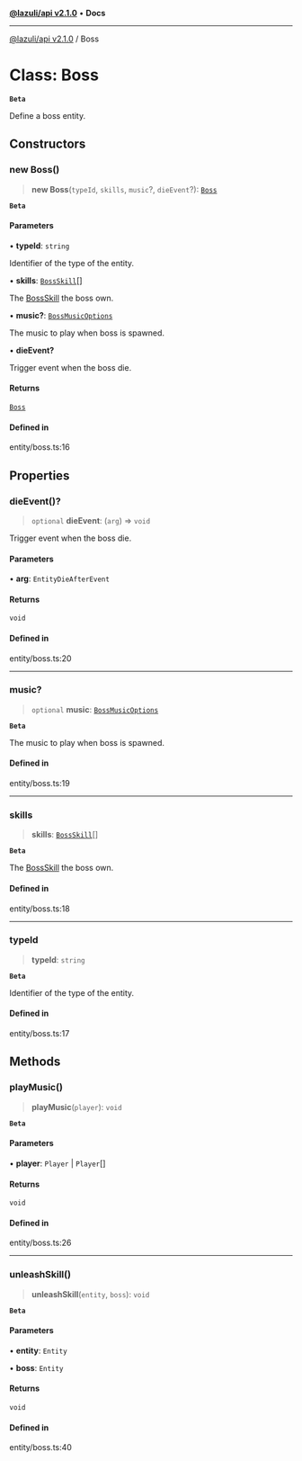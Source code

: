 [**@lazuli/api v2.1.0**](../README.md) • **Docs**

***

[@lazuli/api v2.1.0](../globals.md) / Boss

# Class: Boss

**`Beta`**

Define a boss entity.

## Constructors

### new Boss()

> **new Boss**(`typeId`, `skills`, `music`?, `dieEvent`?): [`Boss`](Boss.md)

**`Beta`**

#### Parameters

• **typeId**: `string`

Identifier of the type of the entity.

• **skills**: [`BossSkill`](BossSkill.md)[]

The [BossSkill](BossSkill.md) the boss own.

• **music?**: [`BossMusicOptions`](../interfaces/BossMusicOptions.md)

The music to play when boss is spawned.

• **dieEvent?**

Trigger event when the boss die.

#### Returns

[`Boss`](Boss.md)

#### Defined in

entity/boss.ts:16

## Properties

### dieEvent()?

> `optional` **dieEvent**: (`arg`) => `void`

Trigger event when the boss die.

#### Parameters

• **arg**: `EntityDieAfterEvent`

#### Returns

`void`

#### Defined in

entity/boss.ts:20

***

### music?

> `optional` **music**: [`BossMusicOptions`](../interfaces/BossMusicOptions.md)

**`Beta`**

The music to play when boss is spawned.

#### Defined in

entity/boss.ts:19

***

### skills

> **skills**: [`BossSkill`](BossSkill.md)[]

**`Beta`**

The [BossSkill](BossSkill.md) the boss own.

#### Defined in

entity/boss.ts:18

***

### typeId

> **typeId**: `string`

**`Beta`**

Identifier of the type of the entity.

#### Defined in

entity/boss.ts:17

## Methods

### playMusic()

> **playMusic**(`player`): `void`

**`Beta`**

#### Parameters

• **player**: `Player` \| `Player`[]

#### Returns

`void`

#### Defined in

entity/boss.ts:26

***

### unleashSkill()

> **unleashSkill**(`entity`, `boss`): `void`

**`Beta`**

#### Parameters

• **entity**: `Entity`

• **boss**: `Entity`

#### Returns

`void`

#### Defined in

entity/boss.ts:40
